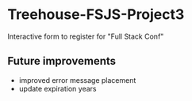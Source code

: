 # Treehouse-FSJS-Project3
Interactive form to register for "Full Stack Conf"

## Future improvements
- improved error message placement
- update expiration years